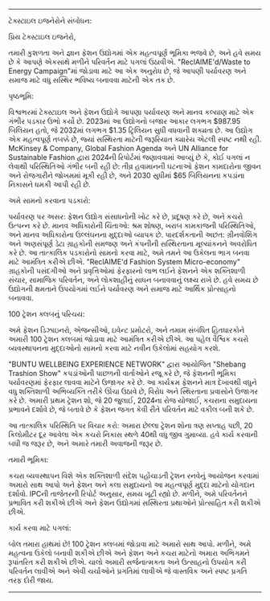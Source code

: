 ---

ટેક્સ્ટાઇલ ઇજનેરોને સંબોધન:

પ્રિય ટેક્સ્ટાઇલ ઇજનેરો,

તમારી કુશળતા અને જ્ઞાન ફેશન ઉદ્યોગમાં એક મહત્વપૂર્ણ ભૂમિકા ભજવે છે, અને હવે સમય છે કે આપણે એકસાથે મળીને પરિવર્તન માટે પગલાં ઉઠાવીએ. "ReclAIME'd/Waste to Energy Campaign"માં જોડાવા માટે આ એક અનુરોધ છે, જે આપણી પર્યાવરણ અને સમાજ માટે વધુ સસ્થિર ભવિષ્ય બનાવવા માટેની એક તક છે.

પૃષ્ઠભૂમિ:

વિશ્વભરમાં ટેક્સ્ટાઇલ અને ફેશન ઉદ્યોગે આપણા પર્યાવરણ અને માનવ કલ્યાણ માટે એક ગંભીર પડકાર ઉભો કર્યો છે. 2023માં આ ઉદ્યોગનો બજાર આકાર લગભગ $987.95 બિલિયન હતો, જે 2032માં લગભગ $1.35 ટ્રિલિયન સુધી વધવાની શક્યતા છે. આ ઉદ્યોગ એક મહત્વપૂર્ણ તબક્કે છે, જ્યાં સસ્થિરતા માટેની જરૂરિયાત ક્યારેય એટલી સ્પષ્ટ નથી રહી. McKinsey & Company, Global Fashion Agenda અને UN Alliance for Sustainable Fashion દ્વારા 2024ની રિપોર્ટમાં જણાવવામાં આવ્યું છે કે, કોઈ પગલાં ન લેવાથી પરિસ્થિતિઓ ગંભીર બની રહી છે: તીવ્ર હવામાનની ઘટનાઓ ફેશન કામદારોના જીવન અને રોજગારીને જોખમમાં મૂકી રહી છે, અને 2030 સુધીમાં $65 બિલિયનના કપડાંના નિકાસને ધમકી આપી રહી છે.

અમે સામનો કરવાના પડકારો:

પર્યાવરણ પર અસર: ફેશન ઉદ્યોગ સંસાધનોની ખોટ કરે છે, પ્રદૂષણ કરે છે, અને કચરો ઉત્પન્ન કરે છે.
માનવ અધિકારોની ચિંતાઓ: શ્રમ શોષણ, ખરાબ કામકાજની પરિસ્થિતિઓ, અને માનવ અધિકારોના ઉલ્લંઘનના મુદ્દાઓ વ્યાપક છે.
પારદર્શકતાની અછત: ગ્રીનવોશિંગ અને અણસંપૂર્ણ ડેટા ગ્રાહકોની સમજણ અને કંપનીની સસ્થિરતાના મૂલ્યાંકનને અવરોધિત કરે છે.
આ તાત્કાલિક પડકારોનો સામનો કરવા માટે, અમે તમને આ ઉકેલના ભાગ બનવા માટે આમંત્રિત કરીએ છીએ. "ReclAIME'd Fashion System Micro-economy" ગ્રાહકોની પસંદગીઓ અને પ્રવૃત્તિઓમાં ફેરફારનો લાભ લઈને ફેશનને એક શક્તિશાળી સંચાર, સામાજિક પરિવર્તન, અને લોકશાહીનું સાધન બનાવવાનું લક્ષ્ય રાખે છે. હવે સમય છે ઉદ્યોગની ક્ષમતાને ઉપયોગમાં લઈને પર્યાવરણ અને સમાજ માટે આર્થિક પ્રોત્સાહનો બનાવવા.

100 ટ્રેશન ક્લબનું પરિચય:

અમે ફેશન ડિઝાઇનરો, એજન્સીઓ, ઇવેન્ટ પ્રમોટરો, અને તમામ સંબંધિત હિતધારકોને અમારી 100 ટ્રેશન ક્લબમાં જોડાવા માટે આમંત્રિત કરીએ છીએ. આ પહેલ વૈશ્વિક કચરો વ્યવસ્થાપનના મુદ્દાઓનો સામનો કરવા માટે નવીન ઉકેલોમાં સહયોગ કરશે.

"BUNTU WELLBEING EXPERIENCE NETWORK" દ્વારા આયોજિત "Shebang Trashion Show" કપડાંઓની પાછળની વાર્તાઓને રજૂ કરે છે, જે ફેશનની ભૂમિકા પર્યાવરણમાં ફેરફાર લાવવા માટેને ઉજાગર કરે છે. આ કાર્યક્રમ ફેશનને માત્ર દેખાવથી વધુને વધુ શક્તિશાળી અભિવ્યક્તિ તરીકે ઊંચા ઉઠાવે છે, વિરોધ અને સ્થિરતાના પ્રવાસોને ઉજાગર કરે છે. અમારી પ્રથમ ટ્રેશન શો, જે 20 જુલાઈ, 2024ના રોજ યોજાઈ, કચરાના સમુદાયના પ્રભાવને દર્શાવે છે, જે બતાવે છે કે ફેશન જગત કેવી રીતે પરિવર્તન માટે વકીલ બની શકે છે.

આ તાત્કાલિક પરિસ્થિતિ પર વિચાર કરો: અમારા છેલ્લા ટ્રેશન શોના ત્રણ સપ્તાહ પછી, 20 કિલોમીટર દૂર આવેલા એક કચરો નિકાસ સ્થળે 40થી વધુ જીવ ગુમાવ્યા. હવે કાર્ય કરવાની બધી જ જરૂર છે, અને અમારે તમારી અવાજની જરૂર છે.

તમારી ભૂમિકા:

કચરા વ્યવસ્થાપન વિશે એક શક્તિશાળી સંદેશ પહોંચાડતી ટ્રેશન રનવેનું આયોજન કરવામાં અમારો સાથ આપો અને ફેશન અને કલા સમુદાયનો આ મહત્વપૂર્ણ મુદ્દા માટેનો યોગદાન દર્શાવો. IPCની તાજેતરની રિપોર્ટ અનુસાર, સમય ખૂટી રહ્યો છે. મળીને, અમે પરિવર્તનને પ્રભાવિત કરી શકીએ છીએ અને ફેશન ઉદ્યોગમાં સસ્થિરતા પ્રથાઓને પ્રોત્સાહિત કરી શકીએ છીએ.

કાર્ય કરવા માટે પગલાં:

બોલ તમારા હાથમાં છે! 100 ટ્રેશન ક્લબમાં જોડાવા માટે અમારો સાથ આપો. મળીને, અમે મહત્વના ઉકેલો બનાવી શકીએ છીએ અને ફેશન અને કચરા માટેનો અમારા અભિગમને રૂપાંતરિત કરી શકીએ છીએ. ચાલો અમારી સર્જનાત્મકતા અને ઉત્સાહનો ઉપયોગ કરી પરિવર્તન લાવીએ અને એવી ચર્ચાઓને પ્રગતિમાં લાવીએ જે વાસ્તવિક અને સ્પષ્ટ પ્રગતિ તરફ દોરી જાય.

---